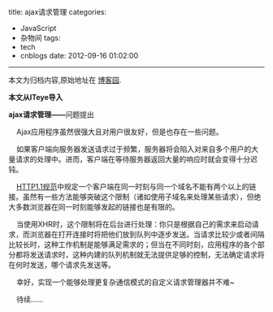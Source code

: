 title: ajax请求管理
categories:
  - JavaScript
  - 杂物间
tags:
  - tech
  - cnblogs
date: 2012-09-16 01:02:00
---

<div class="history-article">本文为归档内容,原始地址在 <a href="http://www.cnblogs.com/hustskyking/archive/2012/09/16/3049805.html" target="_blank">博客园</a>.</div>

<p><strong>本文从ITeye导入</strong></p>


<p><span><strong>ajax请求管理&mdash;&mdash;</strong>问题提出</span></p>


<p><span>&nbsp;&nbsp;&nbsp; Ajax应用程序虽然很强大且对用户很友好，但是也存在一些问题。</span></p>


<p><span>&nbsp;&nbsp;&nbsp; 如果客户端向服务器发送请求过于频繁，服务器将会陷入对来自多个用户的大量请求的处理中。进而，客户端在等待服务器返回大量的响应时就会变得十分迟钝。</span></p>


<p><span>&nbsp;&nbsp;&nbsp; <a class="quote_title" title="http1.1" href="http://www.w3.org/Protocols/rfc2616/rfc2616-sec5.html#sec5" target="_blank">HTTP1.1规范</a>中规定一个客户端在同一时刻与同一个域名不能有两个以上的链接。虽然有一些方法能够突破这个限制（诸如使用子域名来处理某些请求），但绝大多数浏览器在同一时刻能够发起的链接也是有限的。</span></p>


<p><span>&nbsp;&nbsp;&nbsp; 当使用XHR时，这个限制将在后台进行处理：你只是根据自己的需求来启动请求，而浏览器在打开连接时将把他们放到队列中逐步发送。当请求比较少或者间隔比较长时，这种工作机制是能够满足需求的；但当在不同时刻，应用程序的各个部分都将发送请求时，这种内建的队列机制就无法提供足够的控制，无法确定请求将在何时发送，哪个请求先发送等。</span></p>


<p><span>&nbsp;&nbsp;&nbsp; 幸好，实现一个能够处理更复杂通信模式的自定义请求管理器并不难~</span></p>


<p><span>&nbsp;&nbsp;&nbsp; 待续......</span></p>